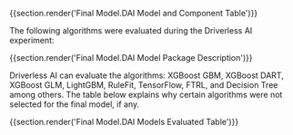 {{section.render('Final Model.DAI Model and Component Table')}}

The following algorithms were evaluated during the Driverless AI experiment:

{{section.render('Final Model.DAI Model Package Description')}}

Driverless AI can evaluate the algorithms: XGBoost GBM, XGBoost DART, XGBoost GLM, LightGBM, RuleFit, TensorFlow, FTRL, and Decision Tree among others.  The table below explains why certain algorithms were not selected for the final model, if any.

{{section.render('Final Model.DAI Models Evaluated Table')}}

